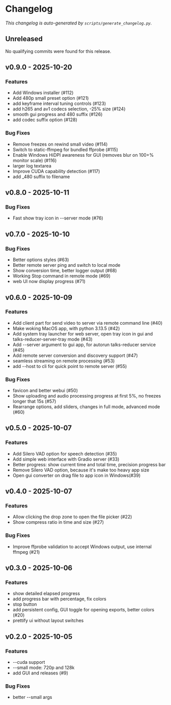 # Changelog

_This changelog is auto-generated by `scripts/generate_changelog.py`._

## Unreleased
No qualifying commits were found for this release.

## v0.9.0 - 2025-10-20
### Features
- Add Windows installer (#112)
- Add 480p small preset option (#121)
- add keyframe interval tuning controls (#123)
- add h265 and av1 codecs selection, -25% size (#124)
- smooth gui progress and 480 suffix (#126)
- add codec suffix option (#128)

### Bug Fixes
- Remove freezes on rewind small video (#114)
- Switch to static-ffmpeg for bundled ffprobe (#115)
- Enable Windows HiDPI awareness for GUI (removes blur on 100+% monitor scale) (#116)
- larger log textarea
- Improve CUDA capability detection (#117)
- add _480 suffix to filename

## v0.8.0 - 2025-10-11
### Bug Fixes
- Fast show tray icon in --server mode (#76)

## v0.7.0 - 2025-10-10
### Bug Fixes
- Better options styles (#63)
- Better remote server ping and switch to local mode
- Show conversion time, better logger output (#68)
- Working Stop command in remote mode (#69)
- web UI now display progress (#71)

## v0.6.0 - 2025-10-09
### Features
- Add client part for send video to server via remote command line (#40)
- Make woking MacOS app, with python 3.13.5 (#42)
- Add system tray launcher for web server, open tray icon in gui and talks-reducer-server-tray mode (#43)
- Add --server argument to gui app, for autorun talks-reducer service (#45)
- Add remote server conversion and discovery support (#47)
- seamless streaming on remote processing (#53)
- add --host to cli for quick point to remote server (#55)

### Bug Fixes
- favicon and better webui (#50)
- Show uploading and audio processing progress at first 5%, no freezes longer that 15s (#57)
- Rearrange options, add sliders, changes in full mode, advanced mode (#60)

## v0.5.0 - 2025-10-07
### Features
- Add Silero VAD option for speech detection (#35)
- Add simple web interface with Gradio server (#33)
- Better progress: show current time and total time, precision progress bar
- Remove Silero VAD option, because it's make too heavy app size
- Open gui converter on drag file to app icon in Windows(#39)

## v0.4.0 - 2025-10-07
### Features
- Allow clicking the drop zone to open the file picker (#22)
- Show compress ratio in time and size (#27)

### Bug Fixes
- Improve ffprobe validation to accept Windows output, use internal ffmpeg (#21)

## v0.3.0 - 2025-10-06
### Features
- show detailed elapsed progress
- add progress bar with percentage, fix colors
- stop button
- add persistent config, GUI toggle for opening exports, better colors (#20)
- prettify ui without layout switches

## v0.2.0 - 2025-10-05
### Features
- --cuda support
- --small mode: 720p and 128k
- add GUI and releases (#9)

### Bug Fixes
- better --small args
